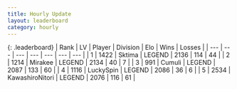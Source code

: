 ```yaml
---
title: Hourly Update
layout: leaderboard
category: hourly
---
```


{: .leaderboard}
| Rank | LV | Player | Division | Elo | Wins | Losses |
| --- | --- | --- | --- | --- | --- | --- |
| <span data-change="0">1</span> | 1422 | <span title="ID: 353063">Sktima</span> | LEGEND | <span data-change="0">2136</span> | <span data-change="0">114</span> | <span data-change="0">44</span> |
| <span data-change="0">2</span> | 1214 | <span title="ID: 416373">Mirakee</span> | LEGEND | <span data-change="0">2134</span> | <span data-change="0">40</span> | <span data-change="0">7</span> |
| <span data-change="1">3</span> | 991 | <span title="ID: 294236">Cumuli</span> | LEGEND | <span data-change="14">2087</span> | <span data-change="2">133</span> | <span data-change="0">60</span> |
| <span data-change="-1">4</span> | 1116 | <span title="ID: 498412">LuckySpin</span> | LEGEND | <span data-change="0">2086</span> | <span data-change="0">36</span> | <span data-change="0">6</span> |
| <span data-change="1">5</span> | 2534 | <span title="ID: 164871">KawashiroNitori</span> | LEGEND | <span data-change="13">2076</span> | <span data-change="2">116</span> | <span data-change="0">61</span> |